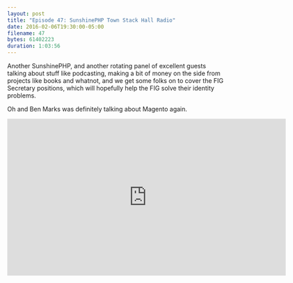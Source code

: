 ```yaml
---
layout: post
title: "Episode 47: SunshinePHP Town Stack Hall Radio"
date: 2016-02-06T19:30:00-05:00
filename: 47
bytes: 61402223
duration: 1:03:56
---
```


Another SunshinePHP, and another rotating panel of excellent guests talking about stuff like podcasting, making a bit of money on the side from projects like books and whatnot, and we get some folks on to cover the FIG Secretary positions, which will hopefully help the FIG solve their identity problems.

Oh and Ben Marks was definitely talking about Magento again.

<iframe width="640" height="360" src="https://www.youtube.com/embed/OpPnIwh_Q6w" frameborder="0" allowfullscreen></iframe>

